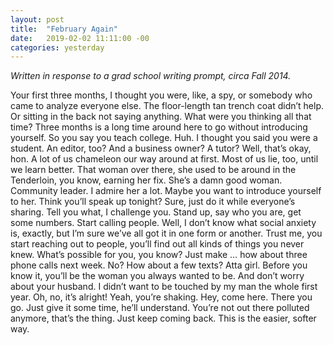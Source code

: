 ```yaml
---
layout: post
title:  "February Again"
date:   2019-02-02 11:11:00 -00
categories: yesterday
---
```


*Written in response to a grad school writing prompt, circa Fall 2014.*

Your first three months, I thought you were, like, a spy, or somebody who came to analyze everyone else. <!--more--> The floor-length tan trench coat didn’t help. Or sitting in the back not saying anything. What were you thinking all that time? Three months is a long time around here to go without introducing yourself. So you say you teach college. Huh. I thought you said you were a student. An editor, too? And a business owner? A tutor? Well, that’s okay, hon. A lot of us chameleon our way around at first. Most of us lie, too, until we learn better. That woman over there, she used to be around in the Tenderloin, you know, earning her fix. She’s a damn good woman. Community leader. I admire her a lot. Maybe you want to introduce yourself to her. Think you’ll speak up tonight? Sure, just do it while everyone’s sharing. Tell you what, I challenge you. Stand up, say who you are, get some numbers. Start calling people. Well, I don’t know what social anxiety is, exactly, but I’m sure we’ve all got it in one form or another. Trust me, you start reaching out to people, you’ll find out all kinds of things you never knew. What’s possible for you, you know? Just make … how about three phone calls next week. No? How about a few texts? Atta girl. Before you know it, you’ll be the woman you always wanted to be. And don’t worry about your husband. I didn’t want to be touched by my man the whole first year. Oh, no, it’s alright! Yeah, you’re shaking. Hey, come here. There you go. Just give it some time, he’ll understand. You’re not out there polluted anymore, that’s the thing. Just keep coming back. This is the easier, softer way.
